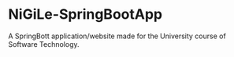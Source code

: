 # NiGiLe-SpringBootApp
A SpringBott application/website made for the University course of Software Technology.
